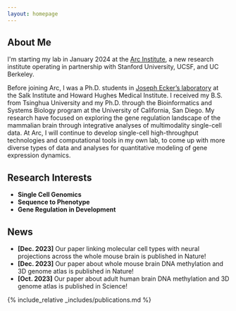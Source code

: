 ```yaml
---
layout: homepage
---
```


## About Me

I'm starting my lab in January 2024 at the [Arc Institute](https://arcinstitute.org/), a new research institute operating in partnership with Stanford University, UCSF, and UC Berkeley.  
  
Before joining Arc, I was a Ph.D. students in [Joseph Ecker’s laboratory](https://ecker.salk.edu) at the Salk Institute and Howard Hughes Medical Institute. I received my B.S. from Tsinghua University and my Ph.D. through the Bioinformatics and Systems Biology program at the University of California, San Diego. My research have focused on exploring the gene regulation landscape of the mammalian brain through integrative analyses of multimodality single-cell data. At Arc, I will continue to develop single-cell high-throughput technologies and computational tools in my own lab, to come up with more diverse types of data and analyses for quantitative modeling of gene expression dynamics.

## Research Interests

- **Single Cell Genomics**
- **Sequence to Phenotype**
- **Gene Regulation in Development**

## News

- **[Dec. 2023]** Our paper linking molecular cell types with neural projections across the whole mouse brain is published in Nature!
- **[Dec. 2023]** Our paper about whole mouse brain DNA methylation and 3D genome atlas is published in Nature!
- **[Oct. 2023]** Our paper about adult human brain DNA methylation and 3D genome atlas is published in Science!

{% include_relative _includes/publications.md %}
